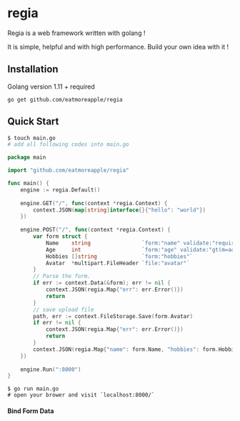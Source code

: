 # regia

Regia is a web framework written with golang ! 

It is simple, helpful and with high performance. Build your own idea with it !

## Installation

Golang version 1.11 + required

```shell
go get github.com/eatmoreapple/regia
```



## Quick Start

```sh
$ touch main.go
# add all following codes into main.go
```

```go
package main

import "github.com/eatmoreapple/regia"

func main() {
	engine := regia.Default()
	
	engine.GET("/", func(context *regia.Context) {
		context.JSON(map[string]interface{}{"hello": "world"})
	})
	
	engine.POST("/", func(context *regia.Context) {
		var form struct {
			Name    string                `form:"name" validate:"required(m=name is required)"`
			Age     int                   `form:"age" validate:"gt(m=adult required,v=18)"`
			Hobbies []string              `form:"hobbies"`
			Avatar  *multipart.FileHeader `file:"avatar"`
		}
		// Parse the form.
		if err := context.Data(&form); err != nil {
			context.JSON(regia.Map{"err": err.Error()})
			return
		}
		// save upload file
		path, err := context.FileStorage.Save(form.Avatar)
		if err != nil {
			context.JSON(regia.Map{"err": err.Error()})
			return
		}
		context.JSON(regia.Map{"name": form.Name, "hobbies": form.Hobbies, "age": form.Age, "avatar": path})
	})
	
	engine.Run(":8000")
}
```

```shell
$ go run main.go
# open your brower and visit `localhost:8000/`
```



#### Bind Form Data

```go
```




